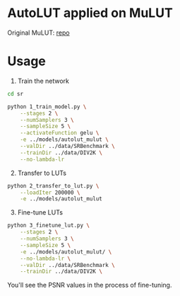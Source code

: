 # AutoLUT applied on MuLUT
Original MuLUT: [repo](https://github.com/ddlee-cn/MuLUT)

# Usage

1. Train the network
```sh
cd sr

python 1_train_model.py \
    --stages 2 \
    --numSamplers 3 \
    --sampleSize 5 \
    --activateFunction gelu \
    -e ../models/autolut_mulut \
    --valDir ../data/SRBenchmark \
    --trainDir ../data/DIV2K \
    --no-lambda-lr
```

2. Transfer to LUTs

```sh
python 2_transfer_to_lut.py \
    --loadIter 200000 \
    -e ../models/autolut_mulut
```

3. Fine-tune LUTs

```sh
python 3_finetune_lut.py \
    --stages 2 \
    --numSamplers 3 \
    --sampleSize 5 \
    -e ../models/autolut_mulut/ \
    --no-lambda-lr \
    --valDir ../data/SRBenchmark \
    --trainDir ../data/DIV2K \
```

You'll see the PSNR values in the process of fine-tuning.
